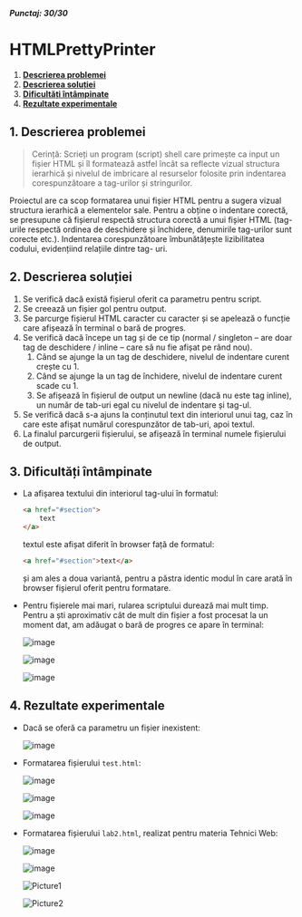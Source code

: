 ***Punctaj: 30/30***

# HTMLPrettyPrinter

1. **[Descrierea problemei](#1-descrierea-problemei)**
2. **[Descrierea soluției](#2-descrierea-soluției)**
3. **[Dificultăți întâmpinate](#3-dificultăți-întâmpinate)**
4. **[Rezultate experimentale](#4-rezultate-experimentale)**

## 1. Descrierea problemei

> Cerință: Scrieți un program (script) shell care primește ca input un fișier HTML și îl
formatează astfel încât sa reflecte vizual structura ierarhică și nivelul de imbricare
al resurselor folosite prin indentarea corespunzătoare a tag-urilor și stringurilor.

Proiectul are ca scop formatarea unui fișier HTML pentru a sugera vizual structura
ierarhică a elementelor sale. Pentru a obține o indentare corectă, se presupune că
fișierul respectă structura corectă a unui fișier HTML (tag-urile respectă ordinea de
deschidere și închidere, denumirile tag-urilor sunt corecte etc.). Indentarea
corespunzătoare îmbunătățește lizibilitatea codului, evidențiind relațiile dintre tag-
uri.

## 2. Descrierea soluției

1. Se verifică dacă există fișierul oferit ca parametru pentru script.
2. Se creează un fișier gol pentru output.
3. Se parcurge fișierul HTML caracter cu caracter și se apelează o funcție care afișează în terminal o bară de progres.
4. Se verifică dacă începe un tag și de ce tip (normal / singleton – are doar tag de deschidere / inline – care să nu fie afișat pe rând nou).
   1. Când se ajunge la un tag de deschidere, nivelul de indentare curent crește cu 1.
   2. Când se ajunge la un tag de închidere, nivelul de indentare curent scade cu 1.
   3. Se afișează în fișierul de output un newline (dacă nu este tag inline), un număr de tab-uri egal cu nivelul de indentare și tag-ul.
5. Se verifică dacă s-a ajuns la conținutul text din interiorul unui tag, caz în care este afișat numărul corespunzător de tab-uri, apoi textul.
6. La finalul parcurgerii fișierului, se afișează în terminal numele fișierului de output.

## 3. Dificultăți întâmpinate

- La afișarea textului din interiorul tag-ului <a> în formatul:
  
	```html
	<a href="#section">
		text
	</a>
	```

	textul este afișat diferit în browser față de formatul:

	```html
	<a href="#section">text</a>
 	```

	și am ales a doua variantă, pentru a păstra identic modul în care arată în browser
	fișierul oferit pentru formatare.

- Pentru fișierele mai mari, rularea scriptului durează mai mult timp. Pentru a ști
aproximativ cât de mult din fișier a fost procesat la un moment dat, am adăugat o bară
de progres ce apare în terminal:

	![image](https://github.com/user-attachments/assets/01507dc9-e772-4642-884e-c99fdc21b051)

	![image](https://github.com/user-attachments/assets/c9835b94-1971-4f20-8e13-034c10aa1356)

	![image](https://github.com/user-attachments/assets/8ef4b71a-791c-47e6-85f9-c22691b2ee74)


## 4. Rezultate experimentale

- Dacă se oferă ca parametru un fișier inexistent:

	![image](https://github.com/user-attachments/assets/1dd27077-0a1a-4be2-9de9-4d906c6dd919)

- Formatarea fișierului `test.html`:

	![image](https://github.com/user-attachments/assets/e2a9db4d-ac5b-45f1-a18e-c8a859a1acd8)

	![image](https://github.com/user-attachments/assets/9e61c069-7bec-4741-a7be-44853bc29040)

	![image](https://github.com/user-attachments/assets/7cdaa506-dc86-4adf-af4f-e4dd1e004825)

- Formatarea fișierului `lab2.html`, realizat pentru materia Tehnici Web:

	![image](https://github.com/user-attachments/assets/410963bd-35e6-4398-92b3-56a92a20649b)

	![image](https://github.com/user-attachments/assets/c0e4bc25-abb6-4e50-95d8-302074c4000d)

	![Picture1](https://github.com/user-attachments/assets/2260980f-6e63-4ba6-8065-eb4f95b8c4a4)

	![Picture2](https://github.com/user-attachments/assets/84d3a6d9-fb6e-4bd6-b3d0-11d1aecf98e8)
